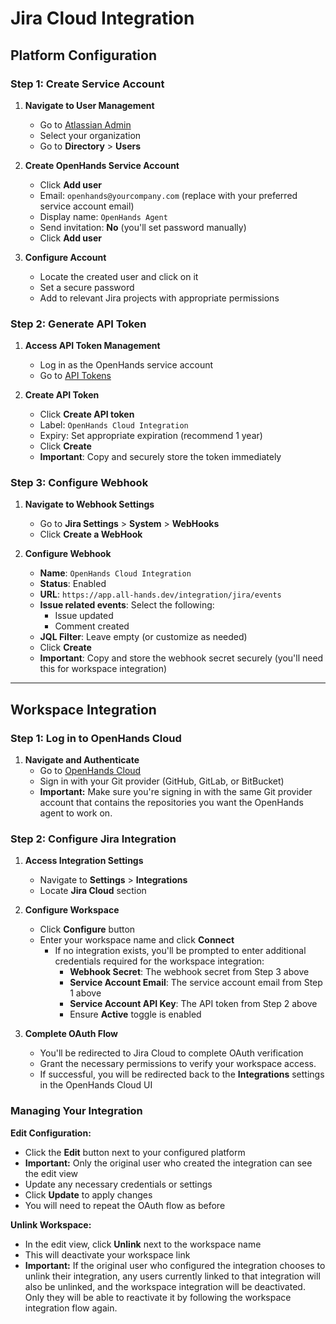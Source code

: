 # Jira Cloud Integration

## Platform Configuration

### Step 1: Create Service Account

1. **Navigate to User Management**
   - Go to [Atlassian Admin](https://admin.atlassian.com/)
   - Select your organization
   - Go to **Directory** > **Users**

2. **Create OpenHands Service Account**
   - Click **Add user**
   - Email: `openhands@yourcompany.com` (replace with your preferred service account email)
   - Display name: `OpenHands Agent`
   - Send invitation: **No** (you'll set password manually)
   - Click **Add user**

3. **Configure Account**
   - Locate the created user and click on it
   - Set a secure password
   - Add to relevant Jira projects with appropriate permissions

### Step 2: Generate API Token

1. **Access API Token Management**
   - Log in as the OpenHands service account
   - Go to [API Tokens](https://id.atlassian.com/manage-profile/security/api-tokens)

2. **Create API Token**
   - Click **Create API token**
   - Label: `OpenHands Cloud Integration`
   - Expiry: Set appropriate expiration (recommend 1 year)
   - Click **Create**
   - **Important**: Copy and securely store the token immediately

### Step 3: Configure Webhook

1. **Navigate to Webhook Settings**
   - Go to **Jira Settings** > **System** > **WebHooks**
   - Click **Create a WebHook**

2. **Configure Webhook**
   - **Name**: `OpenHands Cloud Integration`
   - **Status**: Enabled
   - **URL**: `https://app.all-hands.dev/integration/jira/events`
   - **Issue related events**: Select the following:
     - Issue updated
     - Comment created
   - **JQL Filter**: Leave empty (or customize as needed)
   - Click **Create**
   - **Important**: Copy and store the webhook secret securely (you'll need this for workspace integration)

---

## Workspace Integration

### Step 1: Log in to OpenHands Cloud

1. **Navigate and Authenticate**
   - Go to [OpenHands Cloud](https://app.all-hands.dev/)
   - Sign in with your Git provider (GitHub, GitLab, or BitBucket)
   - **Important:** Make sure you're signing in with the same Git provider account that contains the repositories you want the OpenHands agent to work on.

### Step 2: Configure Jira Integration

1. **Access Integration Settings**
   - Navigate to **Settings** > **Integrations**
   - Locate **Jira Cloud** section

2. **Configure Workspace**
   - Click **Configure** button
   - Enter your workspace name and click **Connect**
      - If no integration exists, you'll be prompted to enter additional credentials required for the workspace integration:
         - **Webhook Secret**: The webhook secret from Step 3 above
         - **Service Account Email**: The service account email from Step 1 above
         - **Service Account API Key**: The API token from Step 2 above
         - Ensure **Active** toggle is enabled

3. **Complete OAuth Flow**
   - You'll be redirected to Jira Cloud to complete OAuth verification
   - Grant the necessary permissions to verify your workspace access.
   - If successful, you will be redirected back to the **Integrations** settings in the OpenHands Cloud UI

### Managing Your Integration

**Edit Configuration:**
- Click the **Edit** button next to your configured platform
- **Important:** Only the original user who created the integration can see the edit view
- Update any necessary credentials or settings
- Click **Update** to apply changes
- You will need to repeat the OAuth flow as before

**Unlink Workspace:**
- In the edit view, click **Unlink** next to the workspace name
- This will deactivate your workspace link
- **Important:** If the original user who configured the integration chooses to unlink their integration, any users currently linked to that integration will also be unlinked, and the workspace integration will be deactivated. Only they will be able to reactivate it by following the workspace integration flow again.
